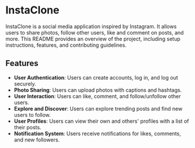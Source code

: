 # InstaClone

InstaClone is a social media application inspired by Instagram. It allows users to share photos, follow other users, like and comment on posts, and more. This README provides an overview of the project, including setup instructions, features, and contributing guidelines.

## Features

- **User Authentication**: Users can create accounts, log in, and log out securely.
- **Photo Sharing**: Users can upload photos with captions and hashtags.
- **User Interaction**: Users can like, comment, and follow/unfollow other users.
- **Explore and Discover**: Users can explore trending posts and find new users to follow.
- **User Profiles**: Users can view their own and others' profiles with a list of their posts.
- **Notification System**: Users receive notifications for likes, comments, and new followers.
